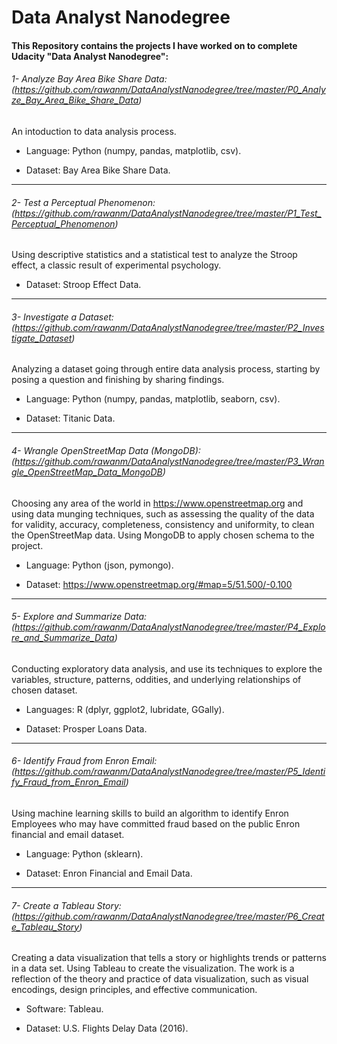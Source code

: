 # Data Analyst Nanodegree

#### This Repository contains the projects I have worked on to complete Udacity "Data Analyst Nanodegree": 

###### 1- Analyze Bay Area Bike Share Data: (https://github.com/rawanm/DataAnalystNanodegree/tree/master/P0_Analyze_Bay_Area_Bike_Share_Data)
An intoduction to data analysis process. 

* Language: Python (numpy, pandas, matplotlib, csv).

* Dataset: Bay Area Bike Share Data.

---

###### 2- Test a Perceptual Phenomenon: (https://github.com/rawanm/DataAnalystNanodegree/tree/master/P1_Test_Perceptual_Phenomenon)
Using descriptive statistics and a statistical test to analyze the Stroop effect, a classic result of experimental psychology.

* Dataset: Stroop Effect Data.

---

###### 3- Investigate a Dataset: (https://github.com/rawanm/DataAnalystNanodegree/tree/master/P2_Investigate_Dataset)
Analyzing a dataset going through entire data analysis process, starting by posing a question and finishing by sharing findings.

* Language: Python (numpy, pandas, matplotlib, seaborn, csv).

* Dataset: Titanic Data.

---

###### 4- Wrangle OpenStreetMap Data (MongoDB): (https://github.com/rawanm/DataAnalystNanodegree/tree/master/P3_Wrangle_OpenStreetMap_Data_MongoDB)
Choosing any area of the world in https://www.openstreetmap.org and using data munging techniques, such as assessing the quality of the data for validity, accuracy, completeness, consistency and uniformity, to clean the OpenStreetMap data. Using MongoDB to apply chosen schema to the project.

* Language: Python (json, pymongo).

* Dataset: https://www.openstreetmap.org/#map=5/51.500/-0.100

---

###### 5- Explore and Summarize Data: (https://github.com/rawanm/DataAnalystNanodegree/tree/master/P4_Explore_and_Summarize_Data)
Conducting exploratory data analysis, and use its techniques to explore the variables, structure, patterns, oddities, and underlying relationships of chosen dataset.

* Languages: R (dplyr, ggplot2, lubridate, GGally).

* Dataset: Prosper Loans Data. 

---

###### 6- Identify Fraud from Enron Email: (https://github.com/rawanm/DataAnalystNanodegree/tree/master/P5_Identify_Fraud_from_Enron_Email)
Using machine learning skills to build an algorithm to identify Enron Employees who may have committed fraud based on the public Enron financial and email dataset.

* Language: Python (sklearn).

* Dataset: Enron Financial and Email Data.

---

###### 7- Create a Tableau Story: (https://github.com/rawanm/DataAnalystNanodegree/tree/master/P6_Create_Tableau_Story)
Creating a data visualization that tells a story or highlights trends or patterns in a data set. Using Tableau to create the visualization. The work is a reflection of the theory and practice of data visualization, such as visual encodings, design principles, and effective communication.

* Software: Tableau.

* Dataset: U.S. Flights Delay Data (2016). 
